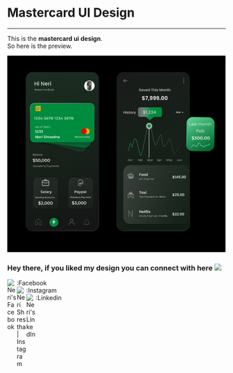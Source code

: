 # Mastercard UI Design
***
This is the **mastercard ui design**. </br>
So here is the preview. 
</br>

![Mastercard UI Design](readmeresources\Compressed_Mastercard_UI.png)
</br>

### Hey there, if you liked my design you can connect with here <img src="https://media.giphy.com/media/hvRJCLFzcasrR4ia7z/giphy.gif" width="25px"></br>

<a href="https://www.facebook.com/shresthaneri">
  <img align="left" alt="Neri's Facebook" width="22px" src="https://raw.githubusercontent.com/peterthehan/peterthehan/master/assets/facebook.svg" />
</a>   :Facebook</br>
<a href="https://instagram.com/shresthanerii">
  <img align="left" alt="Neri Shrestha | Instagram" width="22px" src="https://user-images.githubusercontent.com/82656387/134324788-89fce082-490d-45e6-a593-6f8bbffff28a.png" />
</a>   :Instagram</br>
<a href="https://www.linkedin.com/in/shresthanei/">
  <img align="left" alt="Neri's LinkedIn" width="22px" src="https://raw.githubusercontent.com/peterthehan/peterthehan/master/assets/linkedin.svg" />
</a>   :Linkedin</br>